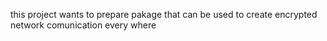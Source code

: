 this project wants to prepare pakage that can be used to create encrypted network comunication every where
